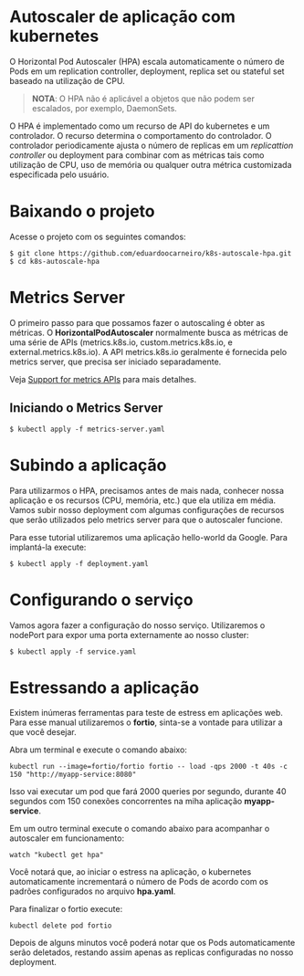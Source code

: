 # Autoscaler de aplicação com kubernetes

O Horizontal Pod Autoscaler (HPA) escala automaticamente o número de Pods em um replication controller, deployment, replica set ou stateful set baseado na utilização de CPU.

>**NOTA**: O HPA não é aplicável a objetos que não podem ser escalados, por exemplo, DaemonSets.

O HPA é implementado como um recurso de API do kubernetes e um controlador. O recurso determina o comportamento do controlador. O controlador periodicamente ajusta o número de replicas em um *replicattion controller* ou deployment para combinar com as métricas tais como utilização de CPU, uso de memória ou qualquer outra métrica customizada especificada pelo usuário.

# Baixando o projeto

Acesse o projeto com os seguintes comandos:

    $ git clone https://github.com/eduardoocarneiro/k8s-autoscale-hpa.git
    $ cd k8s-autoscale-hpa

# Metrics Server
O primeiro passo para que possamos fazer o autoscaling é obter as métricas. O **HorizontalPodAutoscaler** normalmente busca as métricas de uma série de APIs (metrics.k8s.io, custom.metrics.k8s.io, e external.metrics.k8s.io). A API metrics.k8s.io geralmente é fornecida pelo metrics server, que precisa ser iniciado separadamente.

Veja [Support for metrics APIs](https://kubernetes.io/docs/tasks/run-application/horizontal-pod-autoscale/#support-for-metrics-apis) para mais detalhes.

## Iniciando o Metrics Server

    $ kubectl apply -f metrics-server.yaml

# Subindo a aplicação
Para utilizarmos o HPA, precisamos antes de mais nada, conhecer nossa aplicação e os recursos (CPU, memória, etc.) que ela utiliza em média. Vamos subir nosso deployment com algumas configurações de recursos que serão utilizados pelo metrics server para que o autoscaler funcione.

Para esse tutorial utilizaremos uma aplicação hello-world da Google. Para implantá-la execute:

    $ kubectl apply -f deployment.yaml

# Configurando o serviço
Vamos agora fazer a configuração do nosso serviço. Utilizaremos o nodePort para expor uma porta externamente ao nosso cluster:

    $ kubectl apply -f service.yaml

# Estressando a aplicação
Existem inúmeras ferramentas para teste de estress em aplicações web. Para esse manual utilizaremos o **fortio**, sinta-se a vontade para utilizar a que você desejar.

Abra um terminal e execute o comando abaixo:

    kubectl run --image=fortio/fortio fortio -- load -qps 2000 -t 40s -c 150 "http://myapp-service:8080"

Isso vai executar um pod que fará 2000 queries por segundo, durante 40 segundos com 150 conexões concorrentes na miha aplicação **myapp-service**.

Em um outro terminal execute o comando abaixo para acompanhar o autoscaler em funcionamento:

    watch "kubectl get hpa"

Você notará que, ao iniciar o estress na aplicação, o kubernetes automaticamente incrementará o número de Pods de acordo com os padrões configurados no arquivo **hpa.yaml**.

Para finalizar o fortio execute:

    kubectl delete pod fortio

Depois de alguns minutos você poderá notar que os Pods automaticamente serão deletados, restando assim apenas as replicas configuradas no nosso deployment.
